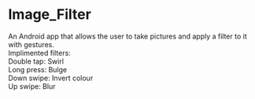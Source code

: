 # Image_Filter

An Android app that allows the user to take pictures and apply a filter to it with gestures. <br>
Implimented filters:<br>
Double tap: Swirl<br>
Long press: Bulge<br>
Down swipe: Invert colour<br>
Up swipe: Blur<br>
